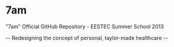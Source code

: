 7am
===

"7am" Official GitHub Repository - EESTEC Summer School 2013


-- Redesigning the concept of personal, taylor-made healthcare --
